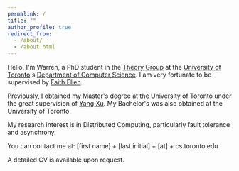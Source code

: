 ```yaml
---
permalink: /
title: ""
author_profile: true
redirect_from: 
  - /about/
  - /about.html
---
```


Hello, I'm Warren, a PhD student in the [Theory Group](https://www.cs.toronto.edu/theory/) at the [University of Toronto](https://www.utoronto.ca/)'s [Department of Computer Science](https://web.cs.toronto.edu/). I am very fortunate to be supervised by [Faith Ellen](https://www.cs.toronto.edu/~faith/).

Previously, I obtained my Master's degree at the University of Toronto under the great supervision of [Yang Xu](http://www.cs.toronto.edu/~yangxu/index.html). My Bachelor's was also obtained at the University of Toronto.

My research interest is in Distributed Computing, particularly fault tolerance and asynchrony.

You can contact me at: [first name] + [last initial] + [at] + cs.toronto.edu

A detailed CV is available upon request.
